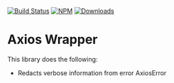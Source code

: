 [![Build Status](https://circleci.com/gh/blackflux/axios.png?style=shield)](https://circleci.com/gh/blackflux/axios)
[![NPM](https://img.shields.io/npm/v/@blackflux/axios.svg)](https://www.npmjs.com/package/@blackflux/axios)
[![Downloads](https://img.shields.io/npm/dt/@blackflux/axios.svg)](https://www.npmjs.com/package/@blackflux/axios)
# Axios Wrapper

This library does the following:
- Redacts verbose information from error AxiosError
